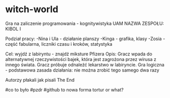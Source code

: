 # witch-world
Gra na zaliczenie programowania - kognitywistyka UAM 
NAZWA ZESPOŁU: KIBOL I

Podział pracy:
-Nina i Ula - działanie planszy
-Kinga - grafika, klasy
-Zosia - część fabularna, liczniki czasu i kroków, statystyka

Cel: wyjdź z labiryntu - znajdź miksture Pfizera
Opis: Gracz wpada do alternatywnej rzeczywistości bajek, która jest zagrożona przez wirusa z innego świata. Gracz próbuje odnaleźć lekarstwo w labiryncie.
Gra logiczna - podstawowa zasada działania: nie można zrobić tego samego dwa razy

Autorzy płakali jak pisali
The End






#co to było
#pzdr
#github to nowa forma tortur or what?
